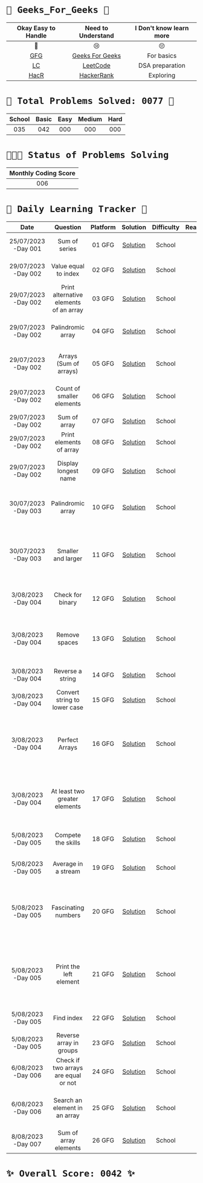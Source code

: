 # `🌟 Geeks_For_Geeks 🌟`



|                   Okay Easy to Handle                   |                          Need to Understand                          | I Don't know learn more |
| :------------------------------------------------------: | :-------------------------------------------------------------------: | :---------------------: |
|                            💚                            |                                  😢                                  |           😔           |
| [GFG](https://auth.geeksforgeeks.org/user/) | [Geeks For Geeks](https://auth.geeksforgeeks.org/user/) |       For basics       |
|          [LC](https://leetcode.com//)          |             [LeetCode](https://leetcode.com//)             |     DSA preparation     |
|    [HacR](https://www.hackerrank.com?=1)    |        [HackerRank](https://www.hackerrank.com/?hr_r=1)        |        Exploring        |



# `💝 Total Problems Solved: 0077 💝`


| School | Basic | Easy | Medium | Hard |
| :--:   | :----: | :--: | :--: | :--: |
|   035  |  042   | 000  | 000  | 000  |


# `🏃🏃🏃 Status of Problems Solving`


| Monthly Coding Score |
| :------------------: |
|      006     |




# `💪 Daily Learning Tracker 👏`


|        Date        |                                                                                               Question                                                                                               |    Platform    |                                             Solution                                             | Difficulty | Reaction |                                    Description                                    |
| :-----------------: | :---------------------------------------------------------------------------------------------------------------------------------------------------------------------------------------------------: | :------------: | :-----------------------------------------------------------------------------------------------: | :--------: | :------: | :--------------------------------------------------------------------------------: |
|  25/07/2023 -Day 001  |  Sum of series  |  01 GFG  |  [Solution](https://github.com/sireesha-siri/Geeks_For_Geeks/blob/main/Array_School/Sum_of_series.py)  |  School  |  💚  |  Includes mathematical formula  |
|  29/07/2023 -Day 002  |  Value equal to index  |  02 GFG  |  [Solution](https://github.com/sireesha-siri/Geeks_For_Geeks/blob/main/Array_School/Value_equal_to_index.py)  |  School  |  💚  |  Comparing index position  |
|  29/07/2023 -Day 002  |  Print alternative elements of an array |  03 GFG  |  [Solution](https://github.com/sireesha-siri/Geeks_For_Geeks/blob/main/Array_School/Print_alternate_elements_of_an_array.py)  |  School  |  💚  |  Print numbers alternatively  |
|  29/07/2023 -Day 002  |  Palindromic array |  04 GFG  |  [Solution](https://github.com/sireesha-siri/Geeks_For_Geeks/blob/main/Array_School/Palindromic_array.py)  |  School  |  💚  |  Array must contain palindrome numbers  |
|  29/07/2023 -Day 002  |  Arrays (Sum of arrays) |  05 GFG  |  [Solution](https://github.com/sireesha-siri/Geeks_For_Geeks/blob/main/Array_School/Arrays(Sum_of_array).py)  |  School  |  💚  |  Sum of elements present in the array  | 
|  29/07/2023 -Day 002  |  Count of smaller elements |  06 GFG  |  [Solution](https://github.com/sireesha-siri/Geeks_For_Geeks/blob/main/Array_School/Count_of_smaller_elements.py)  |  School  |  💚  |  Elements which are at most the given value  |
|  29/07/2023 -Day 002  |  Sum of array |  07 GFG  |  [Solution](https://github.com/sireesha-siri/Geeks_For_Geeks/blob/main/Array_School/Sum_of_array.py)  |  School  |  💚  |  Finding sum of elements  |
|  29/07/2023 -Day 002  |  Print elements of array |  08 GFG  |  [Solution](https://github.com/sireesha-siri/Geeks_For_Geeks/blob/main/Array_School/Print_elements_of_array.py)  |  School  |  💚  |  Displaying the elements  |
|  29/07/2023 -Day 002  |  Display longest name |  09 GFG  |  [Solution](https://github.com/sireesha-siri/Geeks_For_Geeks/blob/main/Array_School/Display_longest_element.py)  |  School  |  💚  |  Display longest name among the array  |
|  30/07/2023 -Day 003  |  Palindromic array |  10 GFG  |  [Solution](https://github.com/sireesha-siri/Geeks_For_Geeks/blob/main/Array_School/Palindromic_array.py)  |  School  |  💚  |  Print the element present at the given index  |
|  30/07/2023 -Day 003  |  Smaller and larger |  11 GFG  |  [Solution](https://github.com/sireesha-siri/Geeks_For_Geeks/blob/main/Array_School/Smaller_and_larger.py)  |  School  |  💚  |  Display the number which is greater and less than the given number  |
|  3/08/2023 -Day 004  |  Check for binary |  12 GFG  |  [Solution](https://github.com/sireesha-siri/Geeks_For_Geeks/blob/main/Array_School/Check_for_binary.py)  |  School  |  💚  |  Checking the sequence whether it is binary or not  |
|  3/08/2023 -Day 004  |  Remove spaces |  13 GFG  |  [Solution](https://github.com/sireesha-siri/Geeks_For_Geeks/blob/main/Array_School/Remove_spaces.py)  |  School  |  💚  |  Remove spaces from the given sequence and join the words  |
|  3/08/2023 -Day 004  |  Reverse a string |  14 GFG  |  [Solution](https://github.com/sireesha-siri/Geeks_For_Geeks/blob/main/Array_School/Reverse_string.py)  |  School  |  💚  |  Reverse the order of the string |
|  3/08/2023 -Day 004  |  Convert string to lower case |  15 GFG  |  [Solution](https://github.com/sireesha-siri/Geeks_For_Geeks/blob/main/Array_School/Convert_string_to_lower.py)  |  School  |  💚  |  Convert characters to lower case |
|  3/08/2023 -Day 004  |  Perfect Arrays |  16 GFG  |  [Solution](https://github.com/sireesha-siri/Geeks_For_Geeks/blob/main/Array_School/Perfect_arrays.py)  |  School  |  💚  |  Reverse the array and compare with the previous whether it is perfect or not |
|  3/08/2023 -Day 004  |  At least two greater elements |  17 GFG  |  [Solution](https://github.com/sireesha-siri/Geeks_For_Geeks/blob/main/Array_School/Atleast_two_greater_elements.py)  |  School  |  💚  |  Display all the elements in the sorted form except two greater elements |
|  5/08/2023 -Day 005  |  Compete the skills |  18 GFG  |  [Solution](https://github.com/sireesha-siri/Geeks_For_Geeks/blob/main/Array_School/Compete_the_skills.py)  |  School  |  💚  |  Compare skills and and give score |
|  5/08/2023 -Day 005  |  Average in a stream |  19 GFG  |  [Solution](https://github.com/sireesha-siri/Geeks_For_Geeks/blob/main/Array_School/Average_in_a_stream.py)  |  School  |  💚  |  Find average at every point |
|  5/08/2023 -Day 005  |  Fascinating numbers |  20 GFG  |  [Solution](https://github.com/sireesha-siri/Geeks_For_Geeks/blob/main/Array_School/Fascinating_number.py)  |  School  |  💚  |  Compare whether the number after performing all the operations between 1 and 9 |
|  5/08/2023 -Day 005  |  Print the left element |  21 GFG  |  [Solution](https://github.com/sireesha-siri/Geeks_For_Geeks/blob/main/Array_School/Print_the_left_element.py)  |  School  |  💚  |  Display the elements after eliminating the numbers based on the given condition |
|  5/08/2023 -Day 005  |  Find index |  22 GFG  |  [Solution](https://github.com/sireesha-siri/Geeks_For_Geeks/blob/main/Array_School/Find_index.py)  |  School  |  💚  |  Find start and end index |
|  5/08/2023 -Day 005  |  Reverse array in groups |  23 GFG  |  [Solution](https://github.com/sireesha-siri/Geeks_For_Geeks/blob/main/Array_Basic/Reverse_array_in_groups.py)  |  School  |  💚  |  Reverse the sub arrays and  |
|  6/08/2023 -Day 006  |  Check if two arrays are equal or not |  24 GFG  |  [Solution](https://github.com/sireesha-siri/Geeks_For_Geeks/blob/Array_Basic/Check_if_two_arrays_are_equal_or_not.py)  |  School  |  💚  |  Compare the two arrays for equality  |
|  6/08/2023 -Day 006  |  Search an element in an array |  25 GFG  |  [Solution](https://github.com/sireesha-siri/Geeks_For_Geeks/blob/Array_Basic/Search_an_element_in_an_array.py)  |  School  |  💚  |  Search whether the element is present or not  |
|  8/08/2023 -Day 007  |  Sum of array elements |  26 GFG  |  [Solution](https://github.com/sireesha-siri/Geeks_For_Geeks/blob/main/Array_School/Sum_of_array_elements.py)  |  School  |  💚  |  Print sum of elements of an array |


# `✨ Overall Score: 0042 ✨`